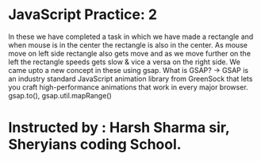 # JavaScript Practice: 2
In these we have completed a task in which we have made a rectangle and when mouse is in the center the rectangle is also in the center.
As mouse move on left side rectangle also gets move and as we move further on the left the rectangle speeds gets slow & vice a versa on the right side.
We came upto a new concept in these using gsap.
What is GSAP? -> GSAP is an industry standard JavaScript animation library from GreenSock that lets you craft high-performance animations that work in every major browser.
gsap.to(), gsap.util.mapRange() 

# Instructed by : Harsh Sharma sir, Sheryians coding School.

